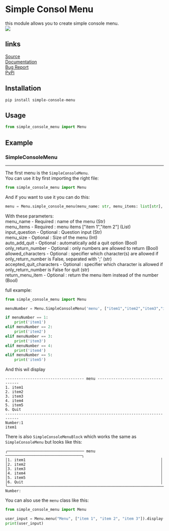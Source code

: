 # Simple Consol Menu
this module allows you to create simple console menu. <br>
[![](https://img.shields.io/pypi/dm/simple-console-menu)](
https://pypi.org/project/simple-console-menu/)

## links
[Source](https://github.com/mikeee1/simple-console-menu) <br>
[Documentation](https://github.com/mikeee1/simple-console-menu/wiki) <br>
[Bug Report](https://github.com/mikeee1/simple-console-menu/issues) <br>
[PyPi](https://pypi.org/project/simple-console-menu/) 

## Installation
```
pip install simple-console-menu
```

## Usage
```python
from simple_console_menu import Menu
```

## Example
### SimpleConsoleMenu
---
The first menu is the `SimpleConsoleMenu`. <br>
You can use it by first importing the right file: 
```python
from simple_console_menu import Menu
```

And if you want to use it you can do this:
```python
menu = Menu.simple_console_menu(menu_name: str, menu_items: list[str], input_question: str, menu_size: int = 76, auto_add_quit: bool = False, only_return_number: bool = True, allowed_characters: list[str] | str | None = None, accepted_quit_characters: str = '', return_menu_item: bool = False)
```

With these parameters: <br>
    menu_name                - Required  : name of the menu (Str) <br>
    menu_items               - Required  : menu items ["item 1","item 2"] (List) <br>
    input_question           - Optional  : Question input (Str) <br>
    menu_size                - Optional  : Size of the menu (Int) <br>
    auto_add_quit            - Optional  : automatically add a quit option (Bool) <br>
    only_return_number       - Optional  : only numbers are allowed to return (Bool) <br>
    allowed_characters       - Optional  : specifier which character(s) are allowed if only_return_number is False, separated with ';' (str) <br>
    accepted_quit_characters - Optional  : specifier which character is allowed if only_return_number is False for quit (str) <br>
    return_menu_item         - Optional  : return the menu item instead of the number (Bool) <br>

full example:
```python
from simple_console_menu import Menu

menuNumber = Menu.SimpleConsoleMenu('menu', ["item1","item2","item3","item4","item5"], "Number:", 76, True)

if menuNumber == 1:
    print('item1')
elif menuNumber == 2:
    print('item2')
elif menuNumber == 3:
    print('item3')
elif menuNumber == 4:
    print('item4')
elif menuNumber == 5:
    print('item5')
```

And this wil display

```
----------------------------------- menu -----------------------------------
1. item1
2. item2
3. item3
4. item4
5. item5
6. Quit
----------------------------------------------------------------------------
Number:1
item1
```

There is also `SimpleConsoleMenuBlock` which works the same as `SimpleConsoleMenu` but looks like this:

```
╭────────────────────────────────── menu ──────────────────────────────────╮
│1. item1                                                            │
│2. item2                                                            │
│3. item3                                                            │
│4. item4                                                            │
│5. item5                                                            │
│6. Quit                                                             │
╰──────────────────────────────────────────────────────────────────────────╯
Number:
```

You can also use the `menu` class like this:

```python
from simple_console_menu import Menu

user_input = Menu.menu("Menu", ["item 1", "item 2", "item 3"]).display().get_user_input()
print(user_input)
```